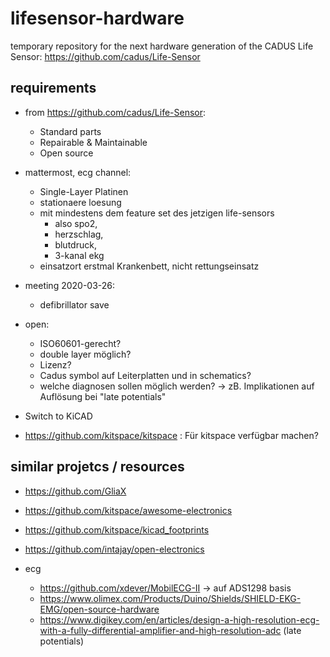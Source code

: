 # lifesensor-hardware
temporary repository for the next hardware generation of the CADUS Life Sensor:
https://github.com/cadus/Life-Sensor


## requirements
- from https://github.com/cadus/Life-Sensor:
    + Standard parts
    + Repairable & Maintainable
    + Open source

- mattermost, ecg channel: 
    + Single-Layer Platinen
    + stationaere loesung
    + mit mindestens dem feature set des jetzigen life-sensors
        + also spo2,
        + herzschlag,
        + blutdruck, 
        + 3-kanal ekg
    + einsatzort erstmal Krankenbett, nicht rettungseinsatz


- meeting 2020-03-26:
    + defibrillator save

- open:
    + ISO60601-gerecht?
    + double layer möglich?
    + Lizenz? 
    + Cadus symbol auf Leiterplatten und in schematics?
    + welche diagnosen sollen möglich werden? -> zB. Implikationen auf Auflösung bei "late potentials"


- Switch to KiCAD
- https://github.com/kitspace/kitspace : Für kitspace verfügbar machen?


## similar projetcs / resources
- https://github.com/GliaX
- https://github.com/kitspace/awesome-electronics
- https://github.com/kitspace/kicad_footprints
- https://github.com/intajay/open-electronics

- ecg
    + https://github.com/xdever/MobilECG-II -> auf ADS1298 basis
    + https://www.olimex.com/Products/Duino/Shields/SHIELD-EKG-EMG/open-source-hardware
    + https://www.digikey.com/en/articles/design-a-high-resolution-ecg-with-a-fully-differential-amplifier-and-high-resolution-adc (late potentials)